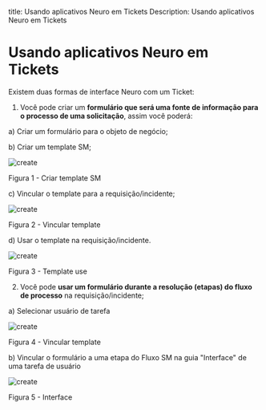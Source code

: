 title: Usando aplicativos Neuro em Tickets
Description: Usando aplicativos Neuro em Tickets
# Usando aplicativos Neuro em Tickets

Existem duas formas de interface Neuro com um Ticket:

1.  Você pode criar um **formulário que será uma fonte de informação para o processo de uma solicitação**, assim você poderá:

  a)  Criar um formulário para o objeto de negócio;

  b)  Criar um template SM;
    
   ![create](images/neuro-sm-1.jpg)

   Figura 1 - Criar template SM
    
  c)  Vincular o template para a requisição/incidente;
    
   ![create](images/neuro-sm-2.jpg)

   Figura 2 - Vincular template
    
  d)  Usar o template na requisição/incidente.
    
   ![create](images/neuro-sm-3.jpg)

   Figura 3 - Template use
    

2.  Você pode **usar um formulário durante a resolução (etapas) do fluxo de processo** na requisição/incidente;

  a)  Selecionar usuário de tarefa
    
   ![create](images/neuro-sm-4.png)

   Figura 4 - Vincular template
    

  b)  Vincular o formulário a uma etapa do Fluxo SM na guia "Interface" de uma tarefa de usuário
    
   ![create](images/neuro-sm-13.png)

   Figura 5 - Interface
    

<!-- !!! tip "About"

    <b>Product/Version:</b> CITSmart | 8.00 &nbsp;&nbsp;
    <b>Updated:</b>03/20/2019 – Anna Martins

